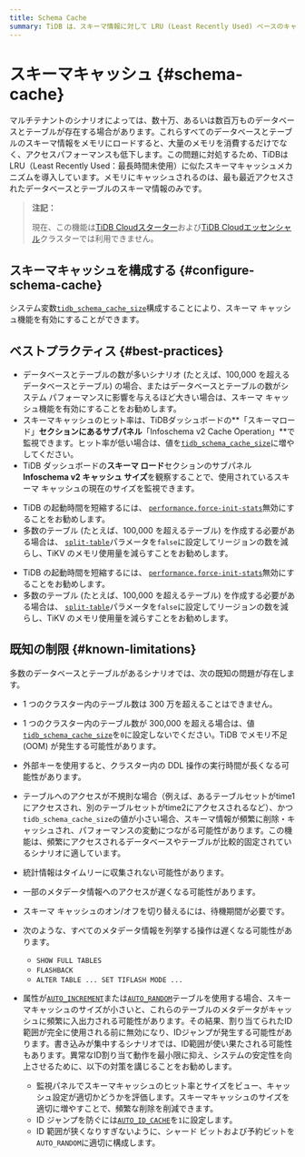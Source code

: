 ```yaml
---
title: Schema Cache
summary: TiDB は、スキーマ情報に対して LRU (Least Recently Used) ベースのキャッシュ メカニズムを採用しており、これによりメモリ使用量が大幅に削減され、データベースやテーブルの数が多いシナリオでのパフォーマンスが向上します。
---
```


# スキーマキャッシュ {#schema-cache}

マルチテナントのシナリオによっては、数十万、あるいは数百万ものデータベースとテーブルが存在する場合があります。これらすべてのデータベースとテーブルのスキーマ情報をメモリにロードすると、大量のメモリを消費するだけでなく、アクセスパフォーマンスも低下します。この問題に対処するため、TiDBはLRU（Least Recently Used：最長時間未使用）に似たスキーマキャッシュメカニズムを導入しています。メモリにキャッシュされるのは、最も最近アクセスされたデータベースとテーブルのスキーマ情報のみです。

> **注記：**
>
> 現在、この機能は[TiDB Cloudスターター](https://docs.pingcap.com/tidbcloud/select-cluster-tier#tidb-cloud-serverless)および[TiDB Cloudエッセンシャル](https://docs.pingcap.com/tidbcloud/select-cluster-tier#essential)クラスターでは利用できません。

## スキーマキャッシュを構成する {#configure-schema-cache}

システム変数[`tidb_schema_cache_size`](/system-variables.md#tidb_schema_cache_size-new-in-v800)構成することにより、スキーマ キャッシュ機能を有効にすることができます。

## ベストプラクティス {#best-practices}

-   データベースとテーブルの数が多いシナリオ (たとえば、100,000 を超えるデータベースとテーブル) の場合、またはデータベースとテーブルの数がシステム パフォーマンスに影響を与えるほど大きい場合は、スキーマ キャッシュ機能を有効にすることをお勧めします。
-   スキーマキャッシュのヒット率は、TiDBダッシュボードの**「スキーマロード」**セクションにあるサブパネル**「Infoschema v2 Cache Operation」**で監視できます。ヒット率が低い場合は、値を[`tidb_schema_cache_size`](/system-variables.md#tidb_schema_cache_size-new-in-v800)に増やしてください。
-   TiDB ダッシュボードの**スキーマ ロード**セクションのサブパネル**Infoschema v2 キャッシュ サイズ**を観察することで、使用されているスキーマ キャッシュの現在のサイズを監視できます。

<CustomContent platform="tidb">

-   TiDB の起動時間を短縮するには、 [`performance.force-init-stats`](/tidb-configuration-file.md#force-init-stats-new-in-v657-and-v710)無効にすることをお勧めします。
-   多数のテーブル (たとえば、100,000 を超えるテーブル) を作成する必要がある場合は、 [`split-table`](/tidb-configuration-file.md#split-table)パラメータを`false`に設定してリージョンの数を減らし、TiKV のメモリ使用量を減らすことをお勧めします。

</CustomContent>

<CustomContent platform="tidb-cloud">

-   TiDB の起動時間を短縮するには、 [`performance.force-init-stats`](https://docs.pingcap.com/tidb/stable/tidb-configuration-file/#force-init-stats-new-in-v657-and-v710)無効にすることをお勧めします。
-   多数のテーブル (たとえば、100,000 を超えるテーブル) を作成する必要がある場合は、 [`split-table`](https://docs.pingcap.com/tidb/stable/tidb-configuration-file/#split-table)パラメータを`false`に設定してリージョンの数を減らし、TiKV のメモリ使用量を減らすことをお勧めします。

</CustomContent>

## 既知の制限 {#known-limitations}

多数のデータベースとテーブルがあるシナリオでは、次の既知の問題が存在します。

-   1 つのクラスター内のテーブル数は 300 万を超えることはできません。

-   1 つのクラスター内のテーブル数が 300,000 を超える場合は、値[`tidb_schema_cache_size`](/system-variables.md#tidb_schema_cache_size-new-in-v800)を`0`に設定しないでください。TiDB でメモリ不足 (OOM) が発生する可能性があります。

-   外部キーを使用すると、クラスター内の DDL 操作の実行時間が長くなる可能性があります。

-   テーブルへのアクセスが不規則な場合（例えば、あるテーブルセットがtime1にアクセスされ、別のテーブルセットがtime2にアクセスされるなど）、かつ`tidb_schema_cache_size`の値が小さい場合、スキーマ情報が頻繁に削除・キャッシュされ、パフォーマンスの変動につながる可能性があります。この機能は、頻繁にアクセスされるデータベースやテーブルが比較的固定されているシナリオに適しています。

-   統計情報はタイムリーに収集されない可能性があります。

-   一部のメタデータ情報へのアクセスが遅くなる可能性があります。

-   スキーマ キャッシュのオン/オフを切り替えるには、待機期間が必要です。

-   次のような、すべてのメタデータ情報を列挙する操作は遅くなる可能性があります。

    -   `SHOW FULL TABLES`
    -   `FLASHBACK`
    -   `ALTER TABLE ... SET TIFLASH MODE ...`

-   属性が[`AUTO_INCREMENT`](/auto-increment.md)または[`AUTO_RANDOM`](/auto-random.md)テーブルを使用する場合、スキーマキャッシュのサイズが小さいと、これらのテーブルのメタデータがキャッシュに頻繁に入出力される可能性があります。その結果、割り当てられたID範囲が完全に使用される前に無効になり、IDジャンプが発生する可能性があります。書き込みが集中するシナリオでは、ID範囲が使い果たされる可能性もあります。異常なID割り当て動作を最小限に抑え、システムの安定性を向上させるために、以下の対策を講じることをお勧めします。

    -   監視パネルでスキーマキャッシュのヒット率とサイズをビュー、キャッシュ設定が適切かどうかを評価します。スキーマキャッシュのサイズを適切に増やすことで、頻繁な削除を削減できます。
    -   ID ジャンプを防ぐには[`AUTO_ID_CACHE`](/auto-increment.md#auto_id_cache)を`1`に設定します。
    -   ID 範囲が狭くなりすぎないように、シャード ビットおよび予約ビットを`AUTO_RANDOM`に適切に構成します。
